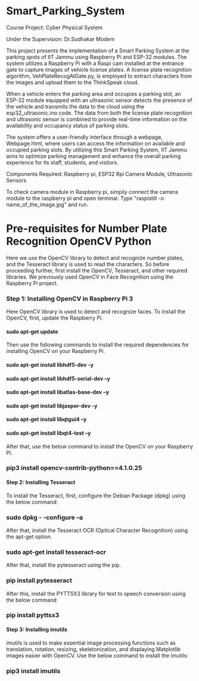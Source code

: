 # Smart_Parking_System

Course Project: Cyber Physical System

Under the Supervision: Dr.Sudhakar Modem

This project presents the implementation of a Smart Parking System at the parking spots of IIT Jammu using Raspberry Pi and ESP-32 modules. The system utilizes a Raspberry Pi with a Raspi cam installed at the entrance gate to capture images of vehicle license plates. A license plate recognition algorithm, VehPlateRecogAtGate.py, is employed to extract characters from the images and upload them to the ThinkSpeak cloud.

When a vehicle enters the parking area and occupies a parking slot, an ESP-32 module equipped with an ultrasonic sensor detects the presence of the vehicle and transmits the data to the cloud using the esp32_ultrasonic.ino code. The data from both the license plate recognition and ultrasonic sensor is combined to provide real-time information on the availability and occupancy status of parking slots.

The system offers a user-friendly interface through a webpage, Webpage.html, where users can access the information on available and occupied parking slots. By utilizing this Smart Parking System, IIT Jammu aims to optimize parking management and enhance the overall parking experience for its staff, students, and visitors.  

Components Required:
Raspberry pi,
ESP32
Rpi Camera Module,
Ultrasonic Sensors




To check camera module in Raspberry pi, simpily connect the camera module to the raspberry pi and open terminal. Type "raspistill -o name_of_the_image.jpg" and run.

# Pre-requisites for Number Plate Recognition OpenCV Python
Here we use the OpenCV library to detect and recognize number plates, and the Tesseract library is used to read the characters. So before proceeding further, first install the OpenCV, Tesseract, and other required libraries. We previously used OpenCV in Face Recognition using the Raspberry Pi project.

 
 
### Step 1: Installing OpenCV in Raspberry Pi 3
Here OpenCV library is used to detect and recognize faces. To install the OpenCV, first, update the Raspberry Pi.

#### sudo apt-get update
 
Then use the following commands to install the required dependencies for installing OpenCV on your Raspberry Pi.
#### sudo apt-get install libhdf5-dev -y 
#### sudo apt-get install libhdf5-serial-dev –y 
#### sudo apt-get install libatlas-base-dev –y 
#### sudo apt-get install libjasper-dev -y
#### sudo apt-get install libqtgui4 –y
#### sudo apt-get install libqt4-test –y
 

After that, use the below command to install the OpenCV on your Raspberry Pi.

### pip3 install opencv-contrib-python==4.1.0.25
 

#### Step 2: Installing Tesseract 

To install the Tesseract, first, configure the Debian Package (dpkg) using the below command:

### sudo dpkg - -configure –a
 

After that, install the Tesseract OCR (Optical Character Recognition) using the apt-get option.

### sudo apt-get install tesseract-ocr
 

After that, install the pytesseract using the pip.

### pip install pytesseract
 

After this, install the PYTTSX3 library for text to speech conversion using the below command:

### pip install pyttsx3
 

#### Step 3: Installing imutils 

imutils is used to make essential image processing functions such as translation, rotation, resizing, skeletonization, and displaying Matplotlib images easier with OpenCV. Use the below command to install the imutils:

### pip3 install imutils
 

 

